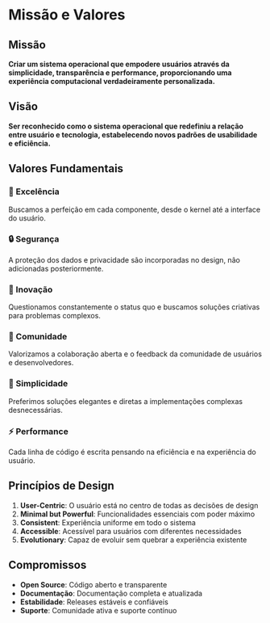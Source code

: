 # Missão e Valores

## Missão

**Criar um sistema operacional que empodere usuários através da simplicidade, transparência e performance, proporcionando uma experiência computacional verdadeiramente personalizada.**

## Visão

**Ser reconhecido como o sistema operacional que redefiniu a relação entre usuário e tecnologia, estabelecendo novos padrões de usabilidade e eficiência.**

## Valores Fundamentais

### 🌟 Excelência
Buscamos a perfeição em cada componente, desde o kernel até a interface do usuário.

### 🔒 Segurança
A proteção dos dados e privacidade são incorporadas no design, não adicionadas posteriormente.

### 🚀 Inovação
Questionamos constantemente o status quo e buscamos soluções criativas para problemas complexos.

### 🤝 Comunidade
Valorizamos a colaboração aberta e o feedback da comunidade de usuários e desenvolvedores.

### 🎯 Simplicidade
Preferimos soluções elegantes e diretas a implementações complexas desnecessárias.

### ⚡ Performance
Cada linha de código é escrita pensando na eficiência e na experiência do usuário.

## Princípios de Design

1. **User-Centric**: O usuário está no centro de todas as decisões de design
2. **Minimal but Powerful**: Funcionalidades essenciais com poder máximo
3. **Consistent**: Experiência uniforme em todo o sistema
4. **Accessible**: Acessível para usuários com diferentes necessidades
5. **Evolutionary**: Capaz de evoluir sem quebrar a experiência existente

## Compromissos

- **Open Source**: Código aberto e transparente
- **Documentação**: Documentação completa e atualizada
- **Estabilidade**: Releases estáveis e confiáveis
- **Suporte**: Comunidade ativa e suporte contínuo
